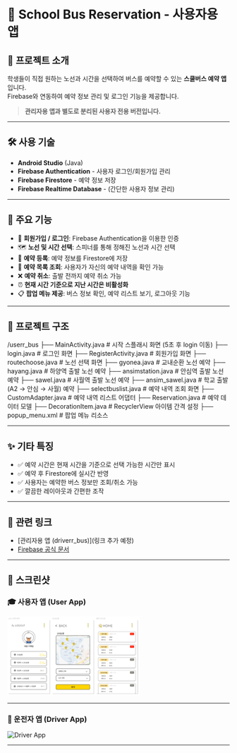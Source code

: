 # 🚌 School Bus Reservation - 사용자용 앱

## 📱 프로젝트 소개
학생들이 직접 원하는 노선과 시간을 선택하여 버스를 예약할 수 있는 **스쿨버스 예약 앱**입니다.  
Firebase와 연동하여 예약 정보 관리 및 로그인 기능을 제공합니다.

> **관리자용 앱과 별도로 분리된 사용자 전용 버전입니다.**

---

## 🛠️ 사용 기술

- **Android Studio** (Java)
- **Firebase Authentication** - 사용자 로그인/회원가입 관리
- **Firebase Firestore** - 예약 정보 저장
- **Firebase Realtime Database** - (간단한 사용자 정보 관리)

---

## 🧩 주요 기능

- 🔑 **회원가입 / 로그인**: Firebase Authentication을 이용한 인증
- 🗺️ **노선 및 시간 선택**: 스피너를 통해 정해진 노선과 시간 선택
- 📝 **예약 등록**: 예약 정보를 Firestore에 저장
- 📜 **예약 목록 조회**: 사용자가 자신의 예약 내역을 확인 가능
- ❌ **예약 취소**: 출발 전까지 예약 취소 가능
- ⏰ **현재 시간 기준으로 지난 시간은 비활성화**
- 📋 **팝업 메뉴 제공**: 버스 정보 확인, 예약 리스트 보기, 로그아웃 기능

---

## 📂 프로젝트 구조

/userr_bus ├── MainActivity.java # 시작 스플래시 화면 (5초 후 login 이동) ├── login.java # 로그인 화면 ├── RegisterActivity.java # 회원가입 화면 ├── routechoose.java # 노선 선택 화면 ├── gyonea.java # 교내순환 노선 예약 ├── hayang.java # 하양역 출발 노선 예약 ├── ansimstation.java # 안심역 출발 노선 예약 ├── sawel.java # 사월역 출발 노선 예약 ├── ansim_sawel.java # 학교 출발 (A2 → 안심 → 사월) 예약 ├── selectbuslist.java # 예약 내역 조회 화면 ├── CustomAdapter.java # 예약 내역 리스트 어댑터 ├── Reservation.java # 예약 데이터 모델 ├── DecorationItem.java # RecyclerView 아이템 간격 설정 ├── popup_menu.xml # 팝업 메뉴 리소스


---

## ✨ 기타 특징

- ✅ 예약 시간은 현재 시간을 기준으로 선택 가능한 시간만 표시
- ✅ 예약 후 Firestore에 실시간 반영
- ✅ 사용자는 예약한 버스 정보만 조회/취소 가능
- ✅ 깔끔한 레이아웃과 간편한 조작

---

## 🔗 관련 링크

- [관리자용 앱 (driverr_bus)](링크 추가 예정)
- [Firebase 공식 문서](https://firebase.google.com/docs)

---

## 📱 스크린샷

### 🎓 사용자 앱 (User App)
<img src="./screenshots/userapp.png" alt="User App" width="300"/>

---

### 🚌 운전자 앱 (Driver App)
<img src="./screenshots/driverapp.png" alt="Driver App" width="300"/>


---
